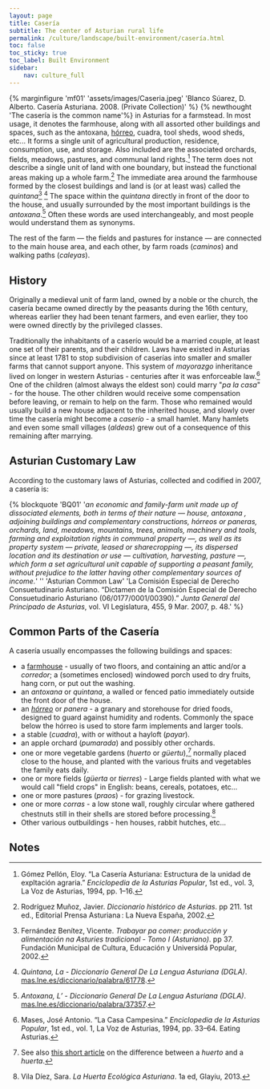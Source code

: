 ```yaml
---
layout: page
title: Casería
subtitle: The center of Asturian rural life
permalink: /culture/landscape/built-environment/casería.html
toc: false
toc_sticky: true
toc_label: Built Environment
sidebar:
    nav: culture_full
---
```

{% marginfigure 'mf01' 'assets/images/Caseria.jpeg' 'Blanco Súarez, D. Alberto. Casería Asturiana. 2008. (Private Collection)' %}
{% newthought 'The casería is the common name'%} in Asturias for a farmstead. In most usage, it denotes the farmhouse, along with all assorted other buildings and spaces, such as the antoxana, [hórreo](https://eatingasturias.com/wiki/H%C3%B3rreo "Hórreo"), cuadra, tool sheds, wood sheds, etc... It forms a single unit of agricultural production, residence, consumption, use, and storage. Also included are the associated orchards, fields, meadows, pastures, and communal land rights.[^1] The term does not describe a single unit of land with one boundary, but instead the functional areas making up a whole farm.[^2] The immediate area around the farmhouse formed by the closest buildings and land is (or at least was) called the _quintana_[^3] [^4] The space within the _quintana_ directly in front of the door to the house, and usually surrounded by the most important buildings is the _antoxana_.[^5] Often these words are used interchangeably, and most people would understand them as synonyms.

The rest of the farm — the fields and pastures for instance — are connected to the main house area, and each other, by farm roads (_caminos_) and walking paths (_caleyas_).
## History

Originally a medieval unit of farm land, owned by a noble or the church, the casería became owned directly by the peasants during the 16th century, whereas earlier they had been tenant farmers, and even earlier, they too were owned directly by the privileged classes.

Traditionally the inhabitants of a caserío would be a married couple, at least one set of their parents, and their children. Laws have existed in Asturias since at least 1781 to stop subdivision of caserías into smaller and smaller farms that cannot support anyone. This system of _mayorazgo_ inheritance lived on longer in western Asturias - centuries after it was enforceable law.[^6] One of the children (almost always the eldest son) could marry "_pa la casa_" - for the house. The other children would receive some compensation before leaving, or remain to help on the farm. Those who remained would usually build a new house adjacent to the inherited house, and slowly over time the casería might become a _caserío_ - a small hamlet. Many hamlets and even some small villages (_aldeas_) grew out of a consequence of this remaining after marrying.

## Asturian Customary Law

According to the customary laws of Asturias, collected and codified in 2007, a casería is:

{% blockquote 'BQ01' '_an economic and family-farm unit made up of dissociated elements, both in terms of their nature — house, antoxana , adjoining buildings and complementary constructions, hórreos or paneras, orchards, land, meadows, mountains, trees, animals, machinery and tools, farming and exploitation rights in communal property —, as well as its property system — private, leased or sharecropping —, its dispersed location and its destination or use — cultivation, harvesting, pasture —, which form a set agricultural unit capable of supporting a peasant family, without prejudice to the latter having other complementary sources of income._' '' 'Asturian Common Law' 'La Comisión Especial de Derecho Consuetudinario Asturiano. “Dictamen de la Comisión Especial de Derecho Consuetudinario Asturiano (06/0177/0001/00390).” _Junta General del Principado de Asturias_, vol. VI Legislatura, 455, 9 Mar. 2007, p. 48.' %}

## Common Parts of the Casería

A casería usually encompasses the following buildings and spaces:

- a [farmhouse](https://eatingasturias.com/index.php?title=Casa_Campesina&action=edit&redlink=1 "Casa Campesina (page does not exist)") - usually of two floors, and containing an attic and/or a _corredor_; a (sometimes enclosed) windowed porch used to dry fruits, hang corn, or put out the washing.
- an _antoxana_ or _quintana_, a walled or fenced patio immediately outside the front door of the house.
- an _[hórreo](https://eatingasturias.com/wiki/H%C3%B3rreo "Hórreo")_ or _panera -_ a granary and storehouse for dried foods, designed to guard against humidity and rodents. Commonly the space below the hórreo is used to store farm implements and larger tools.
- a stable (_cuadra_), with or without a hayloft (_payar_).
- an apple orchard (_pumarada_) and possibly other orchards.
- one or more vegetable gardens (_huerto_ or _güertu_),[^8] normally placed close to the house, and planted with the various fruits and vegetables the family eats daily.
- one or more fields (_güerta_ or _tierres_) - Large fields planted with what we would call "field crops" in English: beans, cereals, potatoes, etc...
- one or more pastures (_praos_) - for grazing livestock.
- one or more _corras_ - a low stone wall, roughly circular where gathered chestnuts still in their shells are stored before processing.[^9]
- Other various outbuildings - hen houses, rabbit hutches, etc...
## Notes
[^1]: Gómez Pellón, Eloy. “La Casería Asturiana: Estructura de la unidad de expltación agraria.” _Enciclopedia de la Asturias Popular_, 1st ed., vol. 3, La Voz de Asturias, 1994, pp. 1–16.
[^2]: Rodríguez Muñoz, Javier. _Diccionario histórico de Asturias_. pp 211. 1st ed., Editorial Prensa Asturiana : La Nueva España, 2002.
[^3]: Fernández Benítez, Vicente. _Trabayar pa comer: producción y alimentación na Asturies tradicional - Tomo I (Asturiano)_. pp 37. Fundación Municipal de Cultura, Educación y Universidá Popular, 2002.
[^4]: _Quintana, La - Diccionario General De La Lengua Asturiana (DGLA)_. [mas.lne.es/diccionario/palabra/61778](http://mas.lne.es/diccionario/palabra/61778).
[^5]: _Antoxana, L’ - Diccionario General De La Lengua Asturiana (DGLA)_. [mas.lne.es/diccionario/palabra/37357](http://mas.lne.es/diccionario/palabra/37357).
[^6]: Mases, José Antonio. “La Casa Campesina.” _Enciclopedia de la Asturias Popular_, 1st ed., vol. 1, La Voz de Asturias, 1994, pp. 33–64. Eating Asturias.
[^8]: See also [this short article](https://eatingasturias.com/wiki/Huerto_or_Huerta "Huerto or Huerta") on the difference between a _huerto_ and a _huerta_.
[^9]: Vila Díez, Sara. _La Huerta Ecológica Asturiana_. 1a ed, Glayiu, 2013.